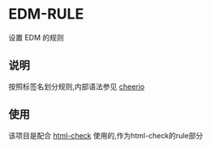 # EDM-RULE
设置 EDM 的规则

## 说明
按照标签名划分规则,内部语法参见 [cheerio](https://github.com/cheeriojs/cheerio)

## 使用
该项目是配合 [html-check](https://github.com/zhangsanshi/html-check) 使用的,作为html-check的rule部分
